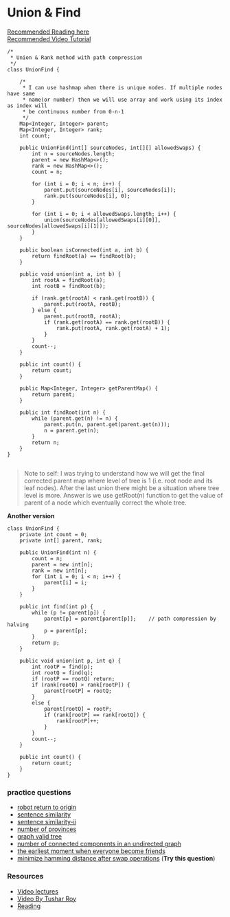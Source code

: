 # Union & Find
[Recommended Reading here](https://www.cs.princeton.edu/courses/archive/spr09/cos226/lectures/01UnionFind.pdf)  
[Recommended Video Tutorial](https://www.youtube.com/watch?v=ID00PMy0-vE)  

```
/*
 * Union & Rank method with path compression
 */
class UnionFind {

	/*
	 * I can use hashmap when there is unique nodes. If multiple nodes have same
	 * name(or number) then we will use array and work using its index as index will
	 * be continuous number from 0-n-1
	 */
	Map<Integer, Integer> parent;
	Map<Integer, Integer> rank;
	int count;

	public UnionFind(int[] sourceNodes, int[][] allowedSwaps) {
		int n = sourceNodes.length;
		parent = new HashMap<>();
		rank = new HashMap<>();
		count = n;

		for (int i = 0; i < n; i++) {
			parent.put(sourceNodes[i], sourceNodes[i]);
			rank.put(sourceNodes[i], 0);
		}

		for (int i = 0; i < allowedSwaps.length; i++) {
			union(sourceNodes[allowedSwaps[i][0]], sourceNodes[allowedSwaps[i][1]]);
		}
	}

	public boolean isConnected(int a, int b) {
		return findRoot(a) == findRoot(b);
	}

	public void union(int a, int b) {
		int rootA = findRoot(a);
		int rootB = findRoot(b);

		if (rank.get(rootA) < rank.get(rootB)) {
			parent.put(rootA, rootB);
		} else {
			parent.put(rootB, rootA);
			if (rank.get(rootA) == rank.get(rootB)) {
				rank.put(rootA, rank.get(rootA) + 1);
			}
		}
		count--;
	}

	public int count() {
		return count;
	}

	public Map<Integer, Integer> getParentMap() {
		return parent;
	}

	public int findRoot(int n) {
		while (parent.get(n) != n) {
			parent.put(n, parent.get(parent.get(n)));
			n = parent.get(n);
		}
		return n;
	}
}


```
> Note to self: I was trying to understand how we will get the final corrected parent map where level of tree is 1 (i.e. root node and its leaf nodes). After the last union there might be a situation where tree level is more. Answer is we use getRoot(n) function to get the value of parent of a node which eventually correct the whole tree.

**Another version**

```
class UnionFind {
    private int count = 0;
    private int[] parent, rank;
    
    public UnionFind(int n) {
        count = n;
        parent = new int[n];
        rank = new int[n];
        for (int i = 0; i < n; i++) {
            parent[i] = i;
        }
    }
    
    public int find(int p) {
    	while (p != parent[p]) {
            parent[p] = parent[parent[p]];    // path compression by halving
            p = parent[p];
        }
        return p;
    }
    
    public void union(int p, int q) {
        int rootP = find(p);
        int rootQ = find(q);
        if (rootP == rootQ) return;
        if (rank[rootQ] > rank[rootP]) {
            parent[rootP] = rootQ;
        }
        else {
            parent[rootQ] = rootP;
            if (rank[rootP] == rank[rootQ]) {
                rank[rootP]++;
            }
        }
        count--;
    }
    
    public int count() {
        return count;
    }
}
```




### practice questions
- [robot return to origin](https://leetcode.com/problems/robot-return-to-origin/)
- [sentence similarity](https://leetcode.com/problems/sentence-similarity/)
- [sentence similarity-ii](https://leetcode.com/problems/sentence-similarity-ii/)
- [number of provinces](https://leetcode.com/problems/number-of-provinces)
- [graph valid tree](https://leetcode.com/problems/graph-valid-tree/)
- [number of connected components in an undirected graph](https://leetcode.com/problems/number-of-connected-components-in-an-undirected-graph/)
- [the earliest moment when everyone become friends](https://leetcode.com/problems/the-earliest-moment-when-everyone-become-friends/)
- [minimize hamming distance after swap operations](https://leetcode.com/problems/minimize-hamming-distance-after-swap-operations/) (**Try this question**)  

### Resources
- [Video lectures](https://www.youtube.com/playlist?list=PL2q4fbVm1Ik4JdzE2Bv_UUGBz0TXEIrai)
- [Video By Tushar Roy](https://www.youtube.com/watch?v=ID00PMy0-vE)
- [Reading](https://medium.com/@RamkrishnaKulka/disjoint-set-union-union-find-the-same-blood-type-e67c51b1d2)
